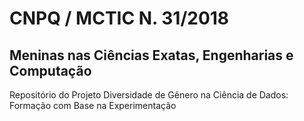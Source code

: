 # CNPQ / MCTIC N. 31/2018
## Meninas nas Ciências Exatas, Engenharias e Computação

Repositório do Projeto Diversidade de Gênero na Ciência de Dados: Formação com Base na Experimentação

